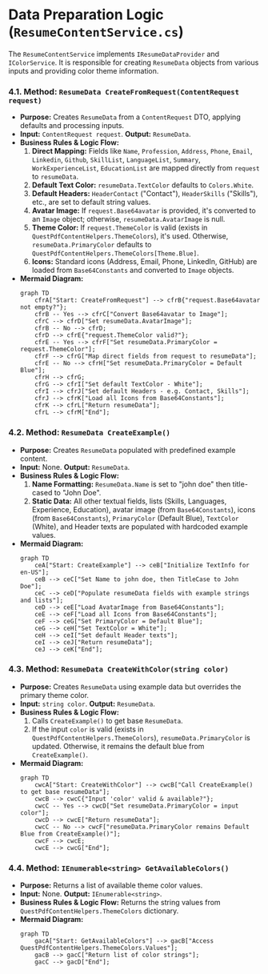 # Data Preparation Logic (`ResumeContentService.cs`)

The `ResumeContentService` implements `IResumeDataProvider` and `IColorService`. It is responsible for creating `ResumeData` objects from various inputs and providing color theme information.

### 4.1. Method: `ResumeData CreateFromRequest(ContentRequest request)`
*   **Purpose:** Creates `ResumeData` from a `ContentRequest` DTO, applying defaults and processing inputs.
*   **Input:** `ContentRequest request`. **Output:** `ResumeData`.
*   **Business Rules & Logic Flow:**
    1.  **Direct Mapping:** Fields like `Name`, `Profession`, `Address`, `Phone`, `Email`, `Linkedin`, `Github`, `SkillList`, `LanguageList`, `Summary`, `WorkExperienceList`, `EducationList` are mapped directly from `request` to `resumeData`.
    2.  **Default Text Color:** `resumeData.TextColor` defaults to `Colors.White`.
    3.  **Default Headers:** `HeaderContact` ("Contact"), `HeaderSkills` ("Skills"), etc., are set to default string values.
    4.  **Avatar Image:** If `request.Base64avatar` is provided, it's converted to an `Image` object; otherwise, `resumeData.AvatarImage` is null.
    5.  **Theme Color:** If `request.ThemeColor` is valid (exists in `QuestPdfContentHelpers.ThemeColors`), it's used. Otherwise, `resumeData.PrimaryColor` defaults to `QuestPdfContentHelpers.ThemeColors[Theme.Blue]`.
    6.  **Icons:** Standard icons (Address, Email, Phone, LinkedIn, GitHub) are loaded from `Base64Constants` and converted to `Image` objects.
*   **Mermaid Diagram:**
    ```mermaid
    graph TD
        cfrA["Start: CreateFromRequest"] --> cfrB{"request.Base64avatar not empty?"};
        cfrB -- Yes --> cfrC["Convert Base64avatar to Image"];
        cfrC --> cfrD["Set resumeData.AvatarImage"];
        cfrB -- No --> cfrD;
        cfrD --> cfrE{"request.ThemeColor valid?"};
        cfrE -- Yes --> cfrF["Set resumeData.PrimaryColor = request.ThemeColor"];
        cfrF --> cfrG["Map direct fields from request to resumeData"];
        cfrE -- No --> cfrH["Set resumeData.PrimaryColor = Default Blue"];
        cfrH --> cfrG;
        cfrG --> cfrI["Set default TextColor - White"];
        cfrI --> cfrJ["Set default Headers - e.g. Contact, Skills"];
        cfrJ --> cfrK["Load all Icons from Base64Constants"];
        cfrK --> cfrL["Return resumeData"];
        cfrL --> cfrM["End"];
    ```

### 4.2. Method: `ResumeData CreateExample()`
*   **Purpose:** Creates `ResumeData` populated with predefined example content.
*   **Input:** None. **Output:** `ResumeData`.
*   **Business Rules & Logic Flow:**
    1.  **Name Formatting:** `ResumeData.Name` is set to "john doe" then title-cased to "John Doe".
    2.  **Static Data:** All other textual fields, lists (Skills, Languages, Experience, Education), avatar image (from `Base64Constants`), icons (from `Base64Constants`), `PrimaryColor` (Default Blue), `TextColor` (White), and Header texts are populated with hardcoded example values.
*   **Mermaid Diagram:**
    ```mermaid
    graph TD
        ceA["Start: CreateExample"] --> ceB["Initialize TextInfo for en-US"];
        ceB --> ceC["Set Name to john doe, then TitleCase to John Doe"];
        ceC --> ceD["Populate resumeData fields with example strings and lists"];
        ceD --> ceE["Load AvatarImage from Base64Constants"];
        ceE --> ceF["Load all Icons from Base64Constants"];
        ceF --> ceG["Set PrimaryColor = Default Blue"];
        ceG --> ceH["Set TextColor = White"];
        ceH --> ceI["Set default Header texts"];
        ceI --> ceJ["Return resumeData"];
        ceJ --> ceK["End"];
    ```

### 4.3. Method: `ResumeData CreateWithColor(string color)`
*   **Purpose:** Creates `ResumeData` using example data but overrides the primary theme color.
*   **Input:** `string color`. **Output:** `ResumeData`.
*   **Business Rules & Logic Flow:**
    1.  Calls `CreateExample()` to get base `ResumeData`.
    2.  If the input `color` is valid (exists in `QuestPdfContentHelpers.ThemeColors`), `resumeData.PrimaryColor` is updated. Otherwise, it remains the default blue from `CreateExample()`.
*   **Mermaid Diagram:**
    ```mermaid
    graph TD
        cwcA["Start: CreateWithColor"] --> cwcB["Call CreateExample() to get base resumeData"];
        cwcB --> cwcC{"Input 'color' valid & available?"};
        cwcC -- Yes --> cwcD["Set resumeData.PrimaryColor = input color"];
        cwcD --> cwcE["Return resumeData"];
        cwcC -- No --> cwcF["resumeData.PrimaryColor remains Default Blue from CreateExample()"];
        cwcF --> cwcE;
        cwcE --> cwcG["End"];
    ```

### 4.4. Method: `IEnumerable<string> GetAvailableColors()`
*   **Purpose:** Returns a list of available theme color values.
*   **Input:** None. **Output:** `IEnumerable<string>`.
*   **Business Rules & Logic Flow:** Returns the string values from `QuestPdfContentHelpers.ThemeColors` dictionary.
*   **Mermaid Diagram:**
    ```mermaid
    graph TD
        gacA["Start: GetAvailableColors"] --> gacB["Access QuestPdfContentHelpers.ThemeColors.Values"];
        gacB --> gacC["Return list of color strings"];
        gacC --> gacD["End"];
    ```
